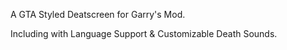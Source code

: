 A GTA Styled Deatscreen for Garry's Mod.

Including with Language Support & Customizable Death Sounds.
